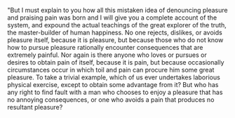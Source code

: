 "But I must explain to you how all this mistaken idea of denouncing pleasure and praising pain
was born and I will give you a complete account of the system, and expound the actual teachings of the
great explorer of the truth, the master-builder of human happiness. No one rejects, dislikes, or avoids
pleasure itself, because it is pleasure, but because those who do not know how to pursue pleasure
rationally encounter consequences that are extremely painful. Nor again is there anyone who loves or
pursues or desires to obtain pain of itself, because it is pain, but because occasionally circumstances
occur in which toil and pain can procure him some great pleasure. To take a trivial example, which of
us ever undertakes laborious physical exercise, except to obtain some advantage from it? But who has
any right to find fault with a man who chooses to enjoy a pleasure that has no annoying
consequences, or one who avoids a pain that produces no resultant pleasure?